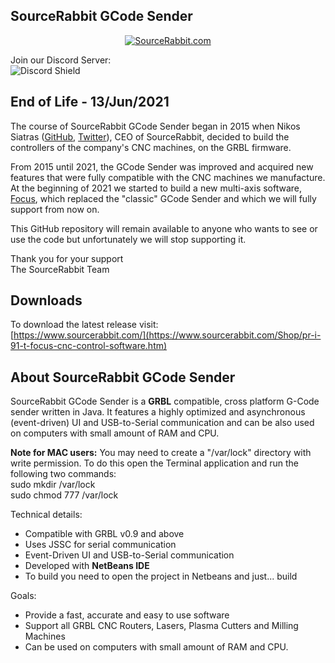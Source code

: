 SourceRabbit GCode Sender
------
<p align="center">
<a href="https://www.sourcerabbit.com"><img src="https://raw.githubusercontent.com/nsiatras/sourcerabbit-gcode-sender/master/Images/GitHubPageBanner.png" alt="SourceRabbit.com"></a>
</p>

Join our Discord Server:<br> 
![Discord Shield](https://discordapp.com/api/guilds/952140843546972161/widget.png?style=shield)

End of Life - 13/Jun/2021
------
The course of SourceRabbit GCode Sender began in 2015 when Nikos Siatras (<a href="https://github.com/nsiatras">GitHub</a>, <a href="https://twitter.com/nsiatras">Twitter</a>), CEO of SourceRabbit, decided to build the controllers of the company's CNC machines, on the GRBL firmware.

From 2015 until 2021, the GCode Sender was improved and acquired new features that were fully compatible with the CNC machines we manufacture. At the beginning of 2021 we started to build a new multi-axis software, <a href="https://www.sourcerabbit.com/Shop/pr-i-91-t-focus-cnc-control-software.htm">Focus</a>, which replaced the  "classic" GCode Sender and which we will fully support from now on.

This GitHub repository will remain available to anyone who wants to see or use the code but unfortunately we will stop supporting it.

Thank you for your support<br>
The SourceRabbit Team<br>


Downloads
------

To download the latest release visit:<br>
[https://www.sourcerabbit.com/](https://www.sourcerabbit.com/Shop/pr-i-91-t-focus-cnc-control-software.htm)<br>


About SourceRabbit GCode Sender
------
SourceRabbit GCode Sender is a <b>GRBL</b> compatible, cross platform G-Code sender written in Java. It features a highly optimized and asynchronous (event-driven) UI and USB-to-Serial communication and can be also used on computers with small amount of RAM and CPU.

<b>Note for MAC users:</b> You may need to create a "/var/lock" directory with write permission. To do this open the Terminal application and run the following two commands: <br>
sudo mkdir /var/lock <br>
sudo chmod 777 /var/lock 

Technical details:
* Compatible with GRBL v0.9 and above
* Uses JSSC for serial communication
* Event-Driven UI and USB-to-Serial communication
* Developed with <b>NetBeans IDE</b>
* To build you need to open the project in Netbeans and just... build

Goals:
* Provide a fast, accurate and easy to use software
* Support all GRBL CNC Routers, Lasers, Plasma Cutters and Milling Machines
* Can be used on computers with small amount of RAM and CPU.
